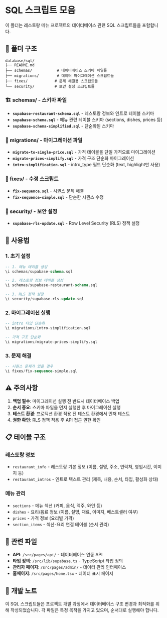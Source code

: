 # SQL 스크립트 모음

이 폴더는 레스토랑 메뉴 프로젝트의 데이터베이스 관련 SQL 스크립트들을 포함합니다.

## 📁 폴더 구조

```
database/sql/
├── README.md
├── schemas/           # 데이터베이스 스키마 파일들
├── migrations/        # 데이터 마이그레이션 스크립트들
├── fixes/            # 문제 해결용 스크립트들
└── security/         # 보안 설정 스크립트들
```

### 🏗️ schemas/ - 스키마 파일

- **`supabase-restaurant-schema.sql`** - 레스토랑 정보와 인트로 테이블 스키마
- **`supabase-schema.sql`** - 메뉴 관련 테이블 스키마 (sections, dishes, prices 등)
- **`supabase-schema-simplified.sql`** - 단순화된 스키마

### 🔄 migrations/ - 마이그레이션 파일

- **`migrate-to-single-price.sql`** - 가격 테이블을 단일 가격으로 마이그레이션
- **`migrate-prices-simplify.sql`** - 가격 구조 단순화 마이그레이션
- **`intro-simplification.sql`** - intro_type 필드 단순화 (text, highlight만 사용)

### 🔧 fixes/ - 수정 스크립트

- **`fix-sequence.sql`** - 시퀀스 문제 해결
- **`fix-sequence-simple.sql`** - 단순한 시퀀스 수정

### 🔐 security/ - 보안 설정

- **`supabase-rls-update.sql`** - Row Level Security (RLS) 정책 설정

## 🚀 사용법

### 1. 초기 설정

```sql
-- 1. 메뉴 테이블 생성
\i schemas/supabase-schema.sql

-- 2. 레스토랑 정보 테이블 생성
\i schemas/supabase-restaurant-schema.sql

-- 3. RLS 정책 설정
\i security/supabase-rls-update.sql
```

### 2. 마이그레이션 실행

```sql
-- intro 타입 단순화
\i migrations/intro-simplification.sql

-- 가격 구조 단순화
\i migrations/migrate-prices-simplify.sql
```

### 3. 문제 해결

```sql
-- 시퀀스 문제가 있을 경우
\i fixes/fix-sequence-simple.sql
```

## ⚠️ 주의사항

1. **백업 필수**: 마이그레이션 실행 전 반드시 데이터베이스 백업
2. **순서 중요**: 스키마 파일을 먼저 실행한 후 마이그레이션 실행
3. **테스트 환경**: 프로덕션 환경 적용 전 테스트 환경에서 먼저 테스트
4. **권한 확인**: RLS 정책 적용 후 API 접근 권한 확인

## 📋 테이블 구조

### 레스토랑 정보

- `restaurant_info` - 레스토랑 기본 정보 (이름, 설명, 주소, 연락처, 영업시간, 이미지 등)
- `restaurant_intros` - 인트로 텍스트 관리 (제목, 내용, 순서, 타입, 활성화 상태)

### 메뉴 관리

- `sections` - 메뉴 섹션 (커피, 음식, 맥주, 와인 등)
- `dishes` - 요리/음료 정보 (이름, 설명, 재료, 이미지, 베스트셀러 여부)
- `prices` - 가격 정보 (요리별 가격)
- `section_items` - 섹션-요리 연결 테이블 (순서 관리)

## 🔗 관련 파일

- **API**: `/src/pages/api/` - 데이터베이스 연동 API
- **타입 정의**: `/src/lib/supabase.ts` - TypeScript 타입 정의
- **관리자 페이지**: `/src/pages/admin/` - 데이터 관리 인터페이스
- **홈페이지**: `/src/pages/home.tsx` - 데이터 표시 페이지

## 📝 개발 노트

이 SQL 스크립트들은 프로젝트 개발 과정에서 데이터베이스 구조 변경과 최적화를 위해 작성되었습니다. 각 파일은 특정 목적을 가지고 있으며, 순서대로 실행해야 합니다.
